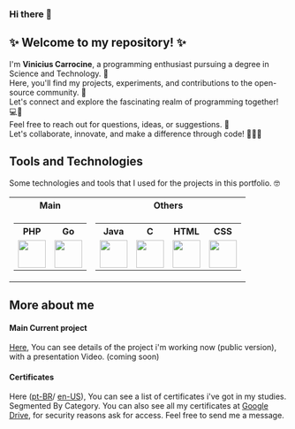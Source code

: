 ### Hi there 👋

## ✨ Welcome to my repository! ✨
I'm **Vinicius Carrocine**, a programming enthusiast pursuing a degree in Science and Technology. 🚀<br>
Here, you'll find my projects, experiments, and contributions to the open-source community. 🌟<br>
Let's connect and explore the fascinating realm of programming together! 💻🌈<br>
Feel free to reach out for questions, ideas, or suggestions. 📩<br>
Let's collaborate, innovate, and make a difference through code! 👥💡💪


## Tools and Technologies
Some technologies and tools that I used for the projects in this portfolio. 🤓

<table>
  <tr>
    <th> Main </th>
    <th> Others </th>
  </tr>
  
  <tr>
  <td>
    <table>
      <tr>
        <th>PHP</th>
        <th>Go</th>
      </tr>
      <tr>
        <td> <img src="https://cdn-icons-png.flaticon.com/512/919/919830.png" width="50" height="50"/> </td>
        <td> <img src="https://miro.medium.com/v2/resize:fit:1000/0*YISbBYJg5hkJGcQd.png" width="50" height="50"/> </td>
      </tr>
    </table>

  </td>
  <td>
    <table>
      <tr>
        <th>Java</th>
        <th>C</th>
        <th>HTML</th>
        <th>CSS</th>
      </tr>
      <tr>
        <td> <img src="https://www.svgrepo.com/download/184143/java.svg" width="50" height="50"/> </td>
        <td> <img src="https://images.vexels.com/media/users/3/166179/isolated/preview/b83d6b47a9502dfaf535087627a8bf96-icone-da-linguagem-de-programacao-c.png" width="50" height="50"/> </td>
        <td> <img src="https://upload.wikimedia.org/wikipedia/commons/thumb/3/38/HTML5_Badge.svg/2048px-HTML5_Badge.svg.png" width="50" height="50"/> </td>
        <td> <img src="https://cdn.cdnlogo.com/logos/c/18/css.svg" width="50" height="50"/> </td>
      </tr>
    </table>
  </td>
</table>

## More about me
#### Main Current project
[Here](), You can see details of the project i'm working now (public version), with a presentation Video. (coming soon)

#### Certificates
Here ([pt-BR](certificates_ptBR.md)/ [en-US](certificates_enUS.md)), You can see a list of certificates i've got in my studies. Segmented By Category.
You can also see all my certificates at [Google Drive](https://drive.google.com/drive/folders/1nsXUopG-puhYPnHadWBrsCVfn2VShntL?usp=drive_link), for security reasons ask for access. Feel free to send me a message. 
